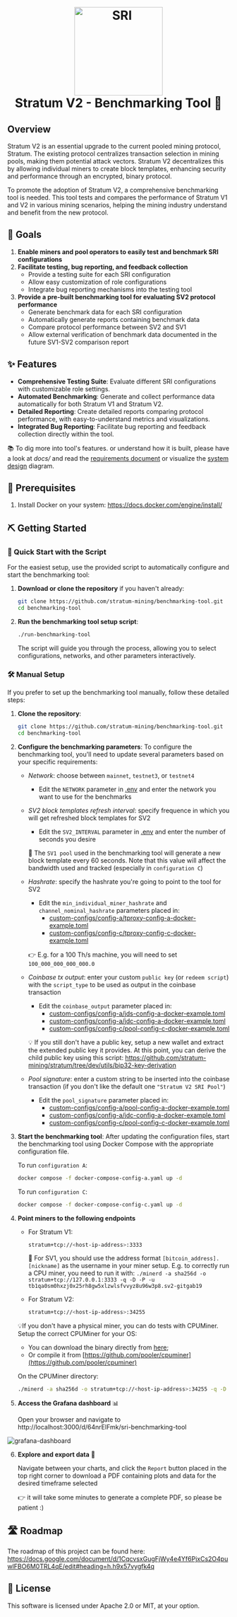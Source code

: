 <h1 align="center">
  <br>
  <a href="https://stratumprotocol.org"><img src="https://github.com/stratum-mining/stratumprotocol.org/blob/660ecc6ccd2eca82d0895cef939f4670adc6d1f4/src/.vuepress/public/assets/stratum-logo%402x.png" alt="SRI" width="200"></a>
  <br>
Stratum V2 - Benchmarking Tool 📏
  <br>
</h1>


## Overview

Stratum V2 is an essential upgrade to the current pooled mining protocol, Stratum. The existing protocol centralizes transaction selection in mining pools, making them potential attack vectors. Stratum V2 decentralizes this by allowing individual miners to create block templates, enhancing security and performance through an encrypted, binary protocol.

To promote the adoption of Stratum V2, a comprehensive benchmarking tool is needed. This tool tests and compares the performance of Stratum V1 and V2 in various mining scenarios, helping the mining industry understand and benefit from the new protocol.

## 🎯 Goals

1. **Enable miners and pool operators to easily test and benchmark SRI configurations**
2. **Facilitate testing, bug reporting, and feedback collection**
    - Provide a testing suite for each SRI configuration
    - Allow easy customization of role configurations
    - Integrate bug reporting mechanisms into the testing tool
3. **Provide a pre-built benchmarking tool for evaluating SV2 protocol performance**
    - Generate benchmark data for each SRI configuration
    - Automatically generate reports containing benchmark data
    - Compare protocol performance between SV2 and SV1
    - Allow external verification of benchmark data documented in the future SV1-SV2 comparison report

## ✨ Features

- **Comprehensive Testing Suite**: Evaluate different SRI configurations with customizable role settings.
- **Automated Benchmarking**: Generate and collect performance data automatically for both Stratum V1 and Stratum V2.
- **Detailed Reporting**: Create detailed reports comparing protocol performance, with easy-to-understand metrics and visualizations.
- **Integrated Bug Reporting**: Facilitate bug reporting and feedback collection directly within the tool.

📚 To dig more into tool's features. or understand how it is built, please have a look at *docs/* and read the [requirements document](./docs/requirements-document.md) or visualize the [system design](./docs/system-design.png) diagram.


## 🐳 Prerequisites

1. Install Docker on your system: https://docs.docker.com/engine/install/
  

## ⛏️ Getting Started

### 🚀 Quick Start with the Script

For the easiest setup, use the provided script to automatically configure and start the benchmarking tool:

1. **Download or clone the repository** if you haven't already:
    ```bash
    git clone https://github.com/stratum-mining/benchmarking-tool.git
    cd benchmarking-tool
    ```

2. **Run the benchmarking tool setup script**:
    ```bash
    ./run-benchmarking-tool
    ```

    The script will guide you through the process, allowing you to select configurations, networks, and other parameters interactively.

### 🛠 Manual Setup

If you prefer to set up the benchmarking tool manually, follow these detailed steps:

1. **Clone the repository**:
    ```bash
    git clone https://github.com/stratum-mining/benchmarking-tool.git
    cd benchmarking-tool
    ```

2. **Configure the benchmarking parameters**:
    To configure the benchmarking tool, you'll need to update several parameters based on your specific requirements:
   - *Network*: choose between `mainnet`, `testnet3`, or `testnet4`
     - Edit the `NETWORK` parameter in [.env](.env) and enter the network you want to use for the benchmarks
    
   - *SV2 block templates refresh interval*: specify frequence in which you will get refreshed block templates for SV2
     - Edit the `SV2_INTERVAL` parameter in [.env](.env) and enter the number of seconds you desire
    
      🚨 The `SV1 pool` used in the benchmarking tool will generate a new block template every 60 seconds. Note that this value will affect the bandwidth used and tracked (especially in `configuration C`)
    
   - *Hashrate*: specify the hashrate you're going to point to the tool for SV2
     - Edit the `min_individual_miner_hashrate` and `channel_nominal_hashrate` parameters placed in:
       - [custom-configs/config-a/tproxy-config-a-docker-example.toml](custom-configs/config-a/tproxy-config-a-docker-example.toml)
       - [custom-configs/config-c/tproxy-config-c-docker-example.toml](custom-configs/config-a/tproxy-config-c-docker-example.toml)
    
      👉 E.g. for a 100 Th/s machine, you will need to set `100_000_000_000_000.0`
    
   - *Coinbase tx output*: enter your custom `public key` (or `redeem script`) with the `script_type` to be used as output in the coinbase transaction
     - Edit the `coinbase_output` parameter placed in:
       - [custom-configs/config-a/jds-config-a-docker-example.toml](custom-configs/config-a/jds-config-a-docker-example.toml)
       - [custom-configs/config-a/jdc-config-a-docker-example.toml](custom-configs/config-a/jdc-config-a-docker-example.toml)
       - [custom-configs/config-c/pool-config-c-docker-example.toml](custom-configs/config-c/pool-config-c-docker-example.toml)
    
      💡 If you still don't have a public key, setup a new wallet and extract the extended public key it provides. At this point, you can derive the child public key using this script: https://github.com/stratum-mining/stratum/tree/dev/utils/bip32-key-derivation 
    
   - *Pool signature*: enter a custom string to be inserted into the coinbase transaction (if you don't like the default one `"Stratum V2 SRI Pool"`)
     - Edit the `pool_signature` parameter placed in:
       - [custom-configs/config-a/pool-config-a-docker-example.toml](custom-configs/config-a/pool-config-a-docker-example.toml)
       - [custom-configs/config-a/jdc-config-a-docker-example.toml](custom-configs/config-a/jdc-config-a-docker-example.toml)
       - [custom-configs/config-c/pool-config-c-docker-example.toml](custom-configs/config-c/pool-config-c-docker-example.toml)

3. **Start the benchmarking tool**:
   After updating the configuration files, start the benchmarking tool using Docker Compose with the appropriate configuration file.

   To run `configuration A`:
   ```bash
   docker compose -f docker-compose-config-a.yaml up -d
   ```
   To run `configuration C`:
   ```bash
   docker compose -f docker-compose-config-c.yaml up -d
   ```

4. **Point miners to the following endpoints**
    - For Stratum V1:
      ```bash
      stratum+tcp://<host-ip-address>:3333
      ```
      🚨 For SV1, you should use the address format `[bitcoin_address].[nickname]` as the username in your miner setup.
      E.g. to correctly run a CPU miner, you need to run it with: `./minerd -a sha256d -o stratum+tcp://127.0.0.1:3333 -q -D -P -u tb1qa0sm0hxzj0x25rh8gw5xlzwlsfvvyz8u96w3p8.sv2-gitgab19`
  
    - For Stratum V2:
      ```bash
      stratum+tcp://<host-ip-address>:34255
      ```
  
   💡If you don't have a physical miner, you can do tests with CPUMiner.
  Setup the correct CPUMiner for your OS:
    - You can download the binary directly from [here](https://sourceforge.net/projects/cpuminer/files/);
    - Or compile it from [https://github.com/pooler/cpuminer](https://github.com/pooler/cpuminer)

    On the CPUMiner directory:
  
    ```bash
    ./minerd -a sha256d -o stratum+tcp://<host-ip-address>:34255 -q -D -P
    ```

5. **Access the Grafana dashboard** 📊
   
    Open your browser and navigate to http://localhost:3000/d/64nrElFmk/sri-benchmarking-tool 
   
<img src="./docs/images/grafana-dashboard.png" alt="grafana-dashboard">
   
<br>

6. **Explore and export data** 📄

    Navigate between your charts, and click the `Report` button placed in the top right corner to download a PDF containing plots and data for the desired timeframe selected 

    👉 it will take some minutes to generate a complete PDF, so please be patient :) 


## 🛣 Roadmap 

The roadmap of this project can be found here: https://docs.google.com/document/d/1CqcvsxGugFjWy4e4Yf6PjxCs2O4puwlFBO6M0TRL4qE/edit#heading=h.h9x57vygfk4q

## 📖 License

This software is licensed under Apache 2.0 or MIT, at your option.
